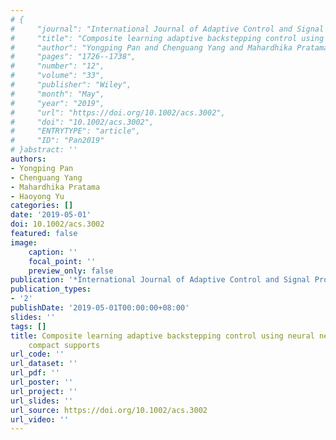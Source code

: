 ```yaml
---
# {
#     "journal": "International Journal of Adaptive Control and Signal Processing",
#     "title": "Composite learning adaptive backstepping control using neural networks with compact supports",
#     "author": "Yongping Pan and Chenguang Yang and Mahardhika Pratama and Haoyong Yu",
#     "pages": "1726--1738",
#     "number": "12",
#     "volume": "33",
#     "publisher": "Wiley",
#     "month": "May",
#     "year": "2019",
#     "url": "https://doi.org/10.1002/acs.3002",
#     "doi": "10.1002/acs.3002",
#     "ENTRYTYPE": "article",
#     "ID": "Pan2019"
# }abstract: ''
authors:
- Yongping Pan
- Chenguang Yang
- Mahardhika Pratama
- Haoyong Yu
categories: []
date: '2019-05-01'
doi: 10.1002/acs.3002
featured: false
image:
    caption: ''
    focal_point: ''
    preview_only: false
publication: '*International Journal of Adaptive Control and Signal Processing,May*'
publication_types:
- '2'
publishDate: '2019-05-01T00:00:00+08:00'
slides: ''
tags: []
title: Composite learning adaptive backstepping control using neural networks with
    compact supports
url_code: ''
url_dataset: ''
url_pdf: ''
url_poster: ''
url_project: ''
url_slides: ''
url_source: https://doi.org/10.1002/acs.3002
url_video: ''
---
```

